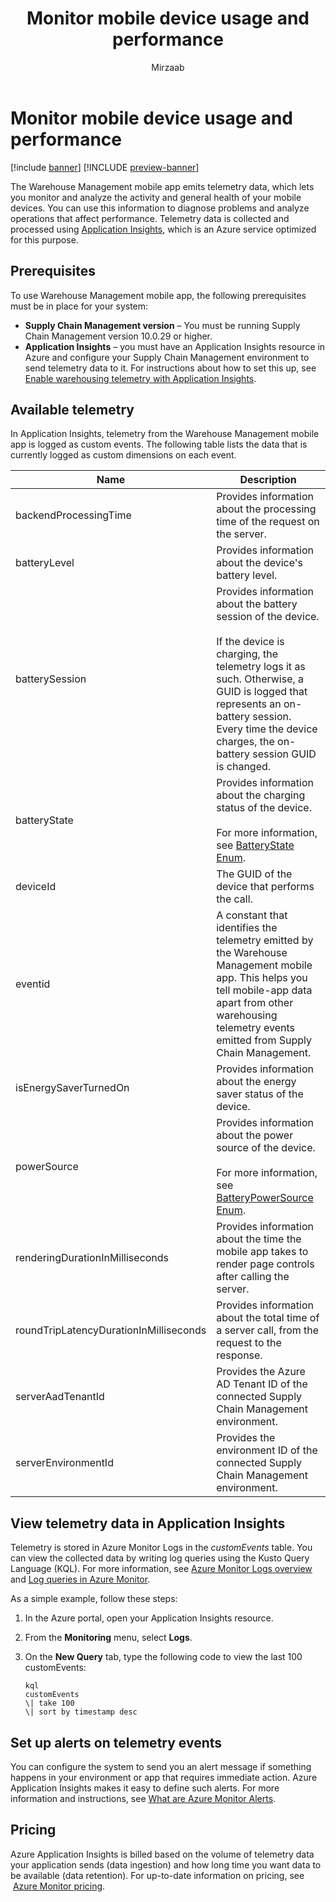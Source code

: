 ﻿---
title: Monitor mobile device usage and performance
description: The Warehouse Management mobile app emits telemetry data, which lets you monitor and analyze the activities and general health of your devices. You can use this information to diagnose problems and analyze operations that affect performance.
author: Mirzaab
ms.author: mirzaab
ms.reviewer: kamaybac
ms.search.form:
ms.topic: how-to
ms.date: 10/18/2022
ms.custom: bap-template
---

# Monitor mobile device usage and performance

[!include [banner](../includes/banner.md)]
[!INCLUDE [preview-banner](../includes/preview-banner.md)]

The Warehouse Management mobile app emits telemetry data, which lets you monitor and analyze the activity and general health of your mobile devices. You can use this information to diagnose problems and analyze operations that affect performance. Telemetry data is collected and processed using [Application Insights](/azure/azure-monitor/app/app-insights-overview), which is an Azure service optimized for this purpose.

## Prerequisites

To use Warehouse Management mobile app, the following prerequisites must be in place for your system:

- **Supply Chain Management version** – You must be running Supply Chain Management version 10.0.29 or higher.
- **Application Insights** – you must have an Application Insights resource in Azure and configure your Supply Chain Management environment to send telemetry data to it. For instructions about how to set this up, see [Enable warehousing telemetry with Application Insights](application-insights-warehousing.md).

## Available telemetry

In Application Insights, telemetry from the Warehouse Management mobile app is logged as custom events. The following table lists the data that is currently logged as custom dimensions on each event.

| Name | Description |
|---|---|
| backendProcessingTime | Provides information about the processing time of the request on the server. |
| batteryLevel | Provides information about the device's battery level. |
| batterySession | Provides information about the battery session of the device.</br></br>If the device is charging, the telemetry logs it as such. Otherwise, a GUID is logged that represents an on-battery session. Every time the device charges, the on-battery session GUID is changed. |
| batteryState | Provides information about the charging status of the device.</br></br>For more information, see [BatteryState Enum](/dotnet/api/xamarin.essentials.batterystate). |
| deviceId | The GUID of the device that performs the call. |
| eventid | A constant that identifies the telemetry emitted by the Warehouse Management mobile app. This helps you tell mobile-app data apart from other warehousing telemetry events emitted from Supply Chain Management. |
| isEnergySaverTurnedOn | Provides information about the energy saver status of the device. |
| powerSource | Provides information about the power source of the device.</br></br>For more information, see [BatteryPowerSource Enum](/dotnet/api/xamarin.essentials.batterypowersource). |
| renderingDurationInMilliseconds | Provides information about the time the mobile app takes to render page controls after calling the server. |
| roundTripLatencyDurationInMilliseconds | Provides information about the total time of a server call, from the request to the response. |
| serverAadTenantId | Provides the Azure AD Tenant ID of the connected Supply Chain Management environment. |
| serverEnvironmentId | Provides the environment ID of the connected Supply Chain Management environment. |

## View telemetry data in Application Insights

Telemetry is stored in Azure Monitor Logs in the *customEvents* table. You can view the collected data by writing log queries using the Kusto Query Language (KQL). For more information, see [Azure Monitor Logs overview](/azure/azure-monitor/logs/data-platform-logs) and [Log queries in Azure Monitor](/azure/azure-monitor/logs/log-query-overview).

As a simple example, follow these steps:

1. In the Azure portal, open your Application Insights resource.
1. From the **Monitoring** menu, select **Logs**.
1. On the **New Query** tab, type the following code to view the last 100 customEvents:

    ```plaintext
    kql
    customEvents
    \| take 100
    \| sort by timestamp desc
    ```

## Set up alerts on telemetry events

You can configure the system to send you an alert message if something happens in your environment or app that requires immediate action. Azure Application Insights makes it easy to define such alerts. For more information and instructions, see [What are Azure Monitor Alerts](/azure/azure-monitor/alerts/alerts-overview).

## Pricing

Azure Application Insights is billed based on the volume of telemetry data your application sends (data ingestion) and how long time you want data to be available (data retention). For up-to-date information on pricing, see  [Azure Monitor pricing](https://azure.microsoft.com/pricing/details/monitor/).
